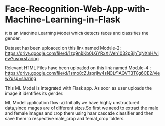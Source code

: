 # Face-Recognition-Web-App-with-Machine-Learning-in-Flask
It is an Machine Learning Model which detects faces and classifies the gender.

Dataset has been uploaded on this link named Module-2: https://drive.google.com/file/d/1zq9nDKb0LGYRxXLVeh1032pBjhTqNXnH/view?usp=sharing


Relevant HTML Files have been uploaded on this link named Module-4 : https://drive.google.com/file/d/1smo8cZJsprjIw4sNCLf1AQVT3T8g6CE2/view?usp=sharing

This ML Model is integrated with Flask app. As soon as user uploads the image,it identifies its gender.


ML Model application flow:
a) Initially we have highly unstructured data,since images are of different sizes.So first we need to extract the male and female images and crop them using haar cascade classifier and then save them to respective male_crop and femal_crop folders.

